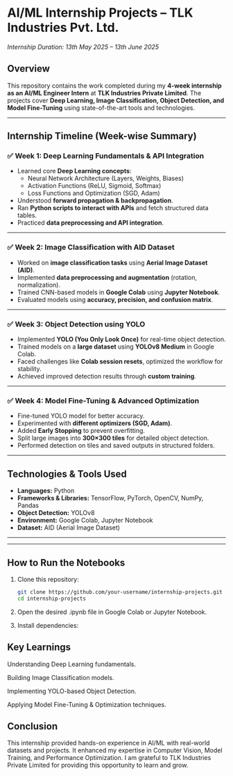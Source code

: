 # **AI/ML Internship Projects – TLK Industries Pvt. Ltd.**  
*Internship Duration: 13th May 2025 – 13th June 2025*  

## **Overview**  
This repository contains the work completed during my **4-week internship as an AI/ML Engineer Intern** at **TLK Industries Private Limited**. The projects cover **Deep Learning, Image Classification, Object Detection, and Model Fine-Tuning** using state-of-the-art tools and technologies.  

---

## **Internship Timeline (Week-wise Summary)**  

### ✅ **Week 1: Deep Learning Fundamentals & API Integration**  
- Learned core **Deep Learning concepts**:
  - Neural Network Architecture (Layers, Weights, Biases)
  - Activation Functions (ReLU, Sigmoid, Softmax)
  - Loss Functions and Optimization (SGD, Adam)
- Understood **forward propagation & backpropagation**.
- Ran **Python scripts to interact with APIs** and fetch structured data tables.
- Practiced **data preprocessing and API integration**.

---

### ✅ **Week 2: Image Classification with AID Dataset**  
- Worked on **image classification tasks** using **Aerial Image Dataset (AID)**.
- Implemented **data preprocessing and augmentation** (rotation, normalization).
- Trained CNN-based models in **Google Colab** using **Jupyter Notebook**.
- Evaluated models using **accuracy, precision, and confusion matrix**.

---

### ✅ **Week 3: Object Detection using YOLO**  
- Implemented **YOLO (You Only Look Once)** for real-time object detection.
- Trained models on a **large dataset** using **YOLOv8 Medium** in Google Colab.
- Faced challenges like **Colab session resets**, optimized the workflow for stability.
- Achieved improved detection results through **custom training**.

---

### ✅ **Week 4: Model Fine-Tuning & Advanced Optimization**  
- Fine-tuned YOLO model for better accuracy.
- Experimented with **different optimizers (SGD, Adam)**.
- Added **Early Stopping** to prevent overfitting.
- Split large images into **300×300 tiles** for detailed object detection.
- Performed detection on tiles and saved outputs in structured folders.

---

## **Technologies & Tools Used**  
- **Languages:** Python  
- **Frameworks & Libraries:** TensorFlow, PyTorch, OpenCV, NumPy, Pandas  
- **Object Detection:** YOLOv8  
- **Environment:** Google Colab, Jupyter Notebook  
- **Dataset:** AID (Aerial Image Dataset)  

---


---

## **How to Run the Notebooks**  
1. Clone this repository:  
   ```bash
   git clone https://github.com/your-username/internship-projects.git
   cd internship-projects
2. Open the desired .ipynb file in Google Colab or Jupyter Notebook.

3. Install dependencies:


## **Key Learnings**

Understanding Deep Learning fundamentals.

Building Image Classification models.

Implementing YOLO-based Object Detection.

Applying Model Fine-Tuning & Optimization techniques.

## **Conclusion**

This internship provided hands-on experience in AI/ML with real-world datasets and projects. It enhanced my expertise in Computer Vision, Model Training, and Performance Optimization.
I am grateful to TLK Industries Private Limited for providing this opportunity to learn and grow.

